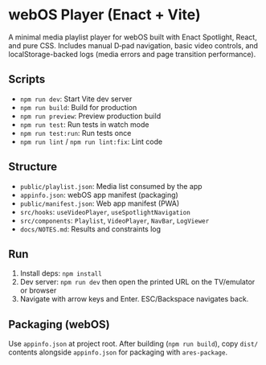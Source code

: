 # webOS Player (Enact + Vite)

A minimal media playlist player for webOS built with Enact Spotlight, React, and pure CSS. Includes manual D‑pad navigation, basic video controls, and localStorage-backed logs (media errors and page transition performance).

## Scripts
- `npm run dev`: Start Vite dev server
- `npm run build`: Build for production
- `npm run preview`: Preview production build
- `npm run test`: Run tests in watch mode
- `npm run test:run`: Run tests once
- `npm run lint` / `npm run lint:fix`: Lint code

## Structure
- `public/playlist.json`: Media list consumed by the app
- `appinfo.json`: webOS app manifest (packaging)
- `public/manifest.json`: Web app manifest (PWA)
- `src/hooks`: `useVideoPlayer`, `useSpotlightNavigation`
- `src/components`: `Playlist`, `VideoPlayer`, `NavBar`, `LogViewer`
- `docs/NOTES.md`: Results and constraints log

## Run
1. Install deps: `npm install`
2. Dev server: `npm run dev` then open the printed URL on the TV/emulator or browser
3. Navigate with arrow keys and Enter. ESC/Backspace navigates back.

## Packaging (webOS)
Use `appinfo.json` at project root. After building (`npm run build`), copy `dist/` contents alongside `appinfo.json` for packaging with `ares-package`.
